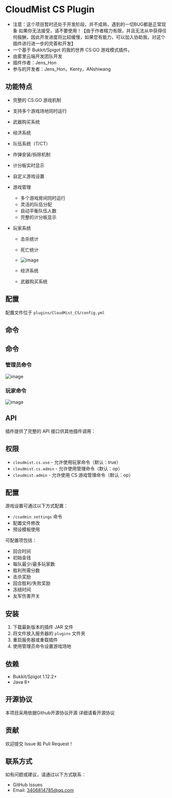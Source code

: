 # CloudMist CS Plugin
- 注意：这个项目暂时还处于开发阶段，并不成熟，遇到的一切BUG都是正常现象
如果你无法接受，请不要使用！【由于作者精力有限，并且无法从中获得任何报酬，因此开发进度将比较缓慢，如果您有能力，可以加入协助我，对这个插件进行进一步的完善和开发】
- 一个基于 Bukkit/Spigot 的我的世界 CS:GO 游戏模式插件。
- 由雾里云端开发团队开发
- 插件作者：Jens_Hon
- 参与的开发者：Jens_Hon，Kenty，ANshiwang

## 功能特点

- 完整的 CS:GO 游戏机制
- 支持多个游戏场地同时运行
- 武器购买系统
- 经济系统
- 队伍系统（T/CT）
- 炸弹安装/拆除机制
- 计分板实时显示
- 自定义游戏设置

- 游戏管理
  - 多个游戏房间同时运行
  - 灵活的队伍分配
  - 自动平衡队伍人数
  - 完整的计分板显示

- 玩家系统
  - 击杀统计
  - 死亡统计
  - ![image](https://github.com/user-attachments/assets/eb8d8cf4-227a-43ab-b5ab-f96677013fde)

  - 经济系统
  - 武器购买系统

## 配置

配置文件位于 `plugins/CloudMist_CS/config.yml`

## 命令

## 命令

### 管理员命令
![image](https://github.com/user-attachments/assets/3ab6a414-65f1-4294-9ef6-f02782d1bb02)


### 玩家命令
![image](https://github.com/user-attachments/assets/3594afa2-33a5-4693-8e05-77bc9eff253f)

## API

插件提供了完整的 API 接口供其他插件调用：

## 权限

- `cloudmist.cs.use` - 允许使用玩家命令（默认：true）
- `cloudmist.cs.admin` - 允许使用管理命令（默认：op）
- `cloudmist.admin` - 允许使用 CS 游戏管理命令（默认：op）

## 配置

游戏设置可通过以下方式配置：

- `/csadmin settings` 命令
- 配置文件修改
- 预设模板使用

可配置项包括：
- 回合时间
- 初始金钱
- 每队最少/最多玩家数
- 胜利所需分数
- 击杀奖励
- 回合胜利/失败奖励
- 冻结时间
- 友军伤害开关

## 安装

1. 下载最新版本的插件 JAR 文件
2. 将文件放入服务器的 `plugins` 文件夹
3. 重启服务器或重载插件
4. 使用管理员命令设置游戏场地

## 依赖

- Bukkit/Spigot 1.12.2+
- Java 8+

## 开源协议

本项目采用依据Github开源协议开源
详细请看开源协议

## 贡献

欢迎提交 Issue 和 Pull Request！

## 联系方式

如有问题或建议，请通过以下方式联系：

- GitHub Issues
- Email: 3406814785@qq.com
